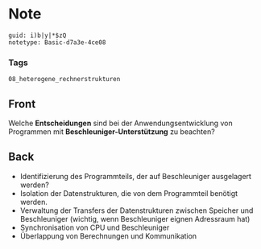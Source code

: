 # Note
```
guid: i)b|y|*$zQ
notetype: Basic-d7a3e-4ce08
```

### Tags
```
08_heterogene_rechnerstrukturen
```

## Front
Welche <b>Entscheidungen</b> sind bei der Anwendungsentwicklung von
Programmen mit <b>Beschleuniger-Unterstützung</b> zu beachten?

## Back
<div>
  <div>
    <ul>
      <li>Identifizierung des Programmteils, der auf Beschleuniger
      ausgelagert werden?
      <li>Isolation der Datenstrukturen, die von dem Programmteil
      benötigt werden.
      <li>Verwaltung der Transfers der Datenstrukturen zwischen
      Speicher und Beschleuniger (wichtig, wenn Beschleuniger
      eignen Adressraum hat)
      <li>Synchronisation von CPU und Beschleuniger
      <li>Überlappung von Berechnungen und Kommunikation
    </ul>
  </div>
</div>
